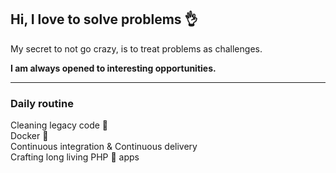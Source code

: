 ## Hi, I love to solve problems 👌

My secret to not go crazy, is to treat problems as challenges. 

**I am always opened to interesting opportunities.**

----

### Daily routine

Cleaning legacy code 🧹  
Docker 🐳   
Continuous integration & Continuous delivery  
Crafting long living PHP 🐘 apps
